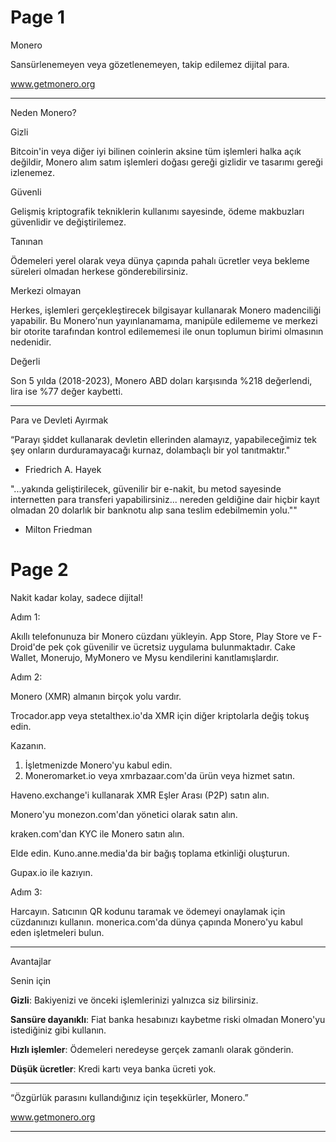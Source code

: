 # Page 1

Monero

Sansürlenemeyen veya gözetlenemeyen, takip edilemez dijital para.

www.getmonero.org

---

Neden Monero?

Gizli

Bitcoin'in veya diğer iyi bilinen coinlerin aksine
tüm işlemleri halka açık değildir, 
Monero alım satım işlemleri doğası gereği 
gizlidir ve tasarımı gereği izlenemez.

Güvenli

Gelişmiş kriptografik tekniklerin kullanımı 
sayesinde, ödeme makbuzları güvenlidir ve değiştirilemez.

Tanınan

Ödemeleri yerel olarak veya dünya çapında
pahalı ücretler veya bekleme süreleri
olmadan herkese gönderebilirsiniz.

Merkezi olmayan

Herkes, işlemleri gerçekleştirecek bilgisayar 
kullanarak Monero madenciliği yapabilir.
Bu Monero'nun yayınlanamama, manipüle edilememe ve
merkezi bir otorite tarafından kontrol edilememesi ile
onun toplumun birimi olmasının nedenidir.

Değerli

Son 5 yılda (2018-2023),
Monero ABD doları karşısında %218 değerlendi,
lira ise %77 değer kaybetti.

---

Para ve Devleti Ayırmak

“Parayı şiddet kullanarak devletin ellerinden alamayız,
yapabileceğimiz tek şey onların durduramayacağı
kurnaz, dolambaçlı bir yol tanıtmaktır."

- Friedrich A. Hayek

"...yakında geliştirilecek, güvenilir bir
e-nakit, bu metod sayesinde internetten 
para transferi yapabilirsiniz...
nereden geldiğine dair hiçbir kayıt olmadan 
20 dolarlık bir banknotu alıp sana teslim edebilmemin yolu.""

- Milton Friedman

# Page 2

Nakit kadar kolay, sadece dijital!

Adım 1:

Akıllı telefonunuza bir Monero cüzdanı yükleyin.
App Store, Play Store ve F-Droid'de pek çok
güvenilir ve ücretsiz uygulama bulunmaktadır. 
Cake Wallet, Monerujo, MyMonero ve Mysu 
kendilerini kanıtlamışlardır.

Adım 2: 

Monero (XMR) almanın birçok yolu vardır.

Trocador.app veya stetalthex.io'da XMR için
diğer kriptolarla değiş tokuş edin.
	
Kazanın.
1) İşletmenizde Monero'yu kabul edin.
2) Moneromarket.io veya xmrbazaar.com'da ürün veya hizmet satın.

Haveno.exchange'i kullanarak XMR Eşler 
Arası (P2P) satın alın.

Monero'yu monezon.com'dan yönetici olarak satın alın.

kraken.com'dan KYC ile Monero satın alın.

Elde edin. Kuno.anne.media'da bir bağış toplama etkinliği oluşturun.

Gupax.io ile kazıyın.

Adım 3: 

Harcayın. Satıcının QR kodunu taramak ve ödemeyi onaylamak için cüzdanınızı kullanın. monerica.com'da dünya çapında Monero'yu kabul eden işletmeleri bulun.

---

Avantajlar

Senin için

**Gizli**: Bakiyenizi ve önceki işlemlerinizi yalnızca siz bilirsiniz.

**Sansüre dayanıklı**: Fiat banka hesabınızı kaybetme riski olmadan Monero'yu istediğiniz gibi kullanın.

**Hızlı işlemler**: Ödemeleri neredeyse gerçek zamanlı olarak gönderin.

**Düşük ücretler**: Kredi kartı veya banka ücreti yok.

---

“Özgürlük parasını kullandığınız için teşekkürler, Monero.”

www.getmonero.org

---
